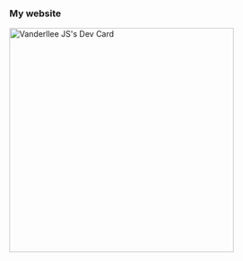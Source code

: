 ### My website

<a href="https://app.daily.dev/vanderllee"><img src="https://api.daily.dev/devcards/df257ef6e28a4dde80eb2bc7a63d8795.png?r=t9p" width="400" alt="Vanderllee JS's Dev Card"/></a>
